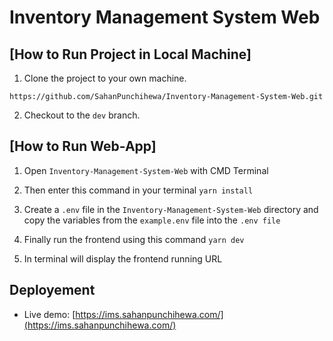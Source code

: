 # Inventory Management System Web

## [How to Run Project in Local Machine]

1. Clone the project to your own machine. <br>

```
https://github.com/SahanPunchihewa/Inventory-Management-System-Web.git
```

2. Checkout to the `dev` branch. <br>

## [How to Run Web-App]

1. Open `Inventory-Management-System-Web` with CMD Terminal

2. Then enter this command in your terminal `yarn install`

3. Create a `.env` file in the `Inventory-Management-System-Web` directory and copy the variables from the `example.env` file into the `.env file`

4. Finally run the frontend using this command `yarn dev`

5. In terminal will display the frontend running URL

## Deployement

- Live demo: [https://ims.sahanpunchihewa.com/](https://ims.sahanpunchihewa.com/)
